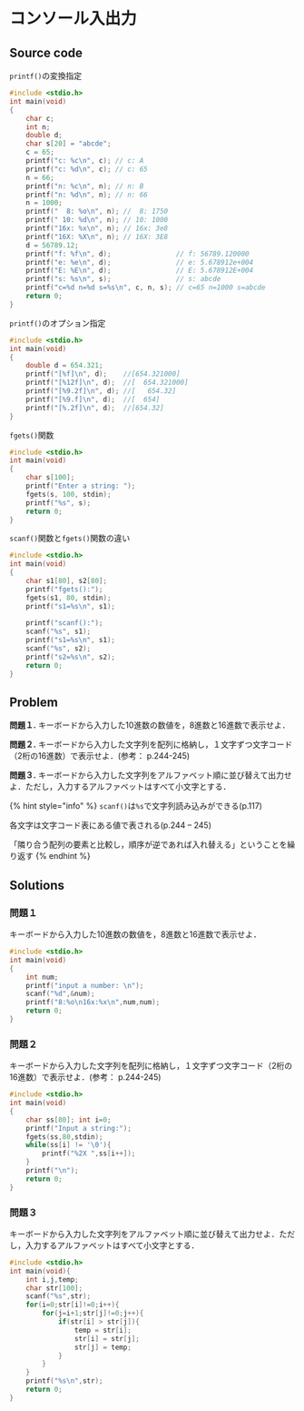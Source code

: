 # コンソール入出力

## Source code

`printf()`の変換指定

```c
#include <stdio.h>
int main(void)
{
    char c;
    int n;
    double d;
    char s[20] = "abcde";
    c = 65;
    printf("c: %c\n", c); // c: A
    printf("c: %d\n", c); // c: 65
    n = 66;
    printf("n: %c\n", n); // n: B
    printf("n: %d\n", n); // n: 66
    n = 1000;
    printf("  8: %o\n", n); //  8: 1750
    printf(" 10: %d\n", n); // 10: 1000
    printf("16x: %x\n", n); // 16x: 3e8
    printf("16X: %X\n", n); // 16X: 3E8
    d = 56789.12;
    printf("f: %f\n", d);                // f: 56789.120000
    printf("e: %e\n", d);                // e: 5.678912e+004
    printf("E: %E\n", d);                // E: 5.678912E+004
    printf("s: %s\n", s);                // s: abcde
    printf("c=%d n=%d s=%s\n", c, n, s); // c=65 n=1000 s=abcde
    return 0;
}
```

`printf()`のオプション指定

```c
#include <stdio.h>
int main(void)
{
    double d = 654.321;
    printf("[%f]\n", d);    //[654.321000]
    printf("[%12f]\n", d);  //[  654.321000]
    printf("[%9.2f]\n", d); //[   654.32]
    printf("[%9.f]\n", d);  //[  654]
    printf("[%.2f]\n", d);  //[654.32]
}
```

`fgets()`関数

```c
#include <stdio.h>
int main(void)
{
    char s[100];
    printf("Enter a string: ");
    fgets(s, 100, stdin);
    printf("%s", s);
    return 0;
}
```

`scanf()`関数と`fgets()`関数の違い

```c
#include <stdio.h>
int main(void)
{
    char s1[80], s2[80];
    printf("fgets():");
    fgets(s1, 80, stdin);
    printf("s1=%s\n", s1);
    
    printf("scanf():");
    scanf("%s", s1);
    printf("s1=%s\n", s1);
    scanf("%s", s2);
    printf("s2=%s\n", s2);
    return 0;
}
```

## Problem

**問題１.** キーボードから入力した10進数の数値を，8進数と16進数で表示せよ．

**問題２.** キーボードから入力した文字列を配列に格納し，１文字ずつ文字コード（2桁の16進数）で表示せよ．(参考： p.244-245)

**問題３.** キーボードから入力した文字列をアルファベット順に並び替えて出力せよ．ただし，入力するアルファベットはすべて小文字とする．

{% hint style="info" %}
`scanf()`は`%s`で文字列読み込みができる(p.117)&#x20;

各文字は文字コード表にある値で表される(p.244 – 245)&#x20;

「隣り合う配列の要素と比較し，順序が逆であれば入れ替える」ということを繰り返す
{% endhint %}

## Solutions

### **問題１**

キーボードから入力した10進数の数値を，8進数と16進数で表示せよ．

```c
#include <stdio.h>
int main(void)
{
    int num;
    printf("input a number: \n");
    scanf("%d",&num);
    printf("8:%o\n16x:%x\n",num,num);
    return 0;
}
```

### **問題２**

キーボードから入力した文字列を配列に格納し，１文字ずつ文字コード（2桁の16進数）で表示せよ．(参考： p.244-245)

```c
#include <stdio.h>
int main(void)
{
    char ss[80]; int i=0;
    printf("Input a string:");
    fgets(ss,80,stdin);
    while(ss[i] != '\0'){
        printf("%2X ",ss[i++]);
    }
    printf("\n");
    return 0;
}
```

### **問題３**

キーボードから入力した文字列をアルファベット順に並び替えて出力せよ．ただし，入力するアルファベットはすべて小文字とする．

```c
#include <stdio.h>
int main(void){
    int i,j,temp;
    char str[100];
    scanf("%s",str);
    for(i=0;str[i]!=0;i++){
        for(j=i+1;str[j]!=0;j++){
            if(str[i] > str[j]){
                temp = str[i];
                str[i] = str[j];
                str[j] = temp;
            }
        }
    }
    printf("%s\n",str);
    return 0;
}
```
